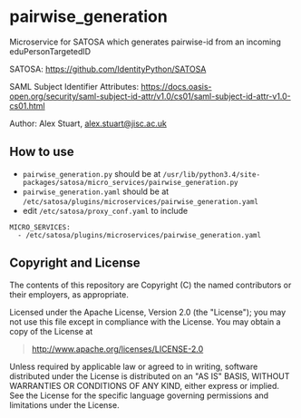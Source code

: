 # pairwise_generation

Microservice for SATOSA which generates pairwise-id from an incoming eduPersonTargetedID

SATOSA:
https://github.com/IdentityPython/SATOSA

SAML Subject Identifier Attributes:
https://docs.oasis-open.org/security/saml-subject-id-attr/v1.0/cs01/saml-subject-id-attr-v1.0-cs01.html

Author: Alex Stuart, alex.stuart@jisc.ac.uk

## How to use

- `pairwise_generation.py` should be at `/usr/lib/python3.4/site-packages/satosa/micro_services/pairwise_generation.py`
- `pairwise_generation.yaml` should be at `/etc/satosa/plugins/microservices/pairwise_generation.yaml`
- edit `/etc/satosa/proxy_conf.yaml` to include
```
MICRO_SERVICES:
  - /etc/satosa/plugins/microservices/pairwise_generation.yaml
```

## Copyright and License

The contents of this repository are Copyright (C) the named contributors or their
employers, as appropriate.

Licensed under the Apache License, Version 2.0 (the "License");
you may not use this file except in compliance with the License.
You may obtain a copy of the License at

> <http://www.apache.org/licenses/LICENSE-2.0>

Unless required by applicable law or agreed to in writing, software
distributed under the License is distributed on an "AS IS" BASIS,
WITHOUT WARRANTIES OR CONDITIONS OF ANY KIND, either express or implied.
See the License for the specific language governing permissions and
limitations under the License.
